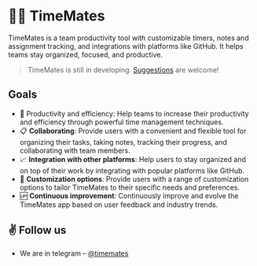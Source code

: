 # 🏋️‍♂️ TimeMates
TimeMates is a team productivity tool with customizable timers, notes and assignment tracking, and integrations with platforms like GitHub. It helps teams stay organized, focused, and productive.

> TimeMates is still in developing. [Suggestions](https://github.com/orgs/timemates/discussions) are welcome!

## Goals
- 🚀 Productivity and efficiency: Help teams to increase their productivity and efficiency through powerful time management techniques.
- 📋 **Collaborating**: Provide users with a convenient and flexible tool for organizing their tasks, taking notes, tracking their progress, and collaborating with team members.
- 📈 **Integration with other platforms**: Help users to stay organized and on top of their work by integrating with popular platforms like GitHub.
- 🔧 **Customization options**: Provide users with a range of customization options to tailor TimeMates to their specific needs and preferences.
- 🆙 **Continuous improvement**: Continuously improve and evolve the TimeMates app based on user feedback and industry trends.

## ✌️ Follow us
- We are in telegram – [@timemates](https://t.me/timemates)
